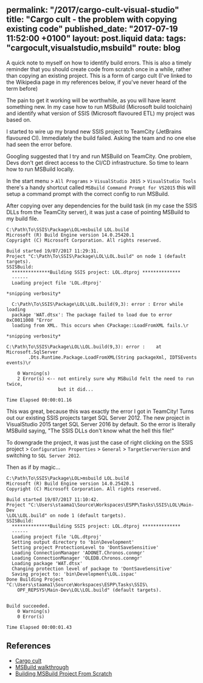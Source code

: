 permalink: "/2017/cargo-cult-visual-studio"
title: "Cargo cult - the problem with copying existing code"
published_date: "2017-07-19 11:52:00 +0100"
layout: post.liquid
data:
  tags: "cargocult,visualstudio,msbuild"
  route: blog
---
A quick note to myself on how to identify build errors. This is also a timely 
reminder that you should create code from scratch once in a while, rather than 
copying an existing project. This is a form of cargo cult (I've linked to the
Wikipedia page in my references below, if you've never heard of the term 
before)

The pain to get it working will be worthwhile, as you will have learnt 
something new. In my case how to run MSBuild (Microsoft build toolchain) and 
identify what version of SSIS (Microsoft flavoured ETL) my project was based 
on.

I started to wire up my brand new SSIS project to TeamCity (JetBrains flavoured 
CI). Immediately the build failed. Asking the team and no one else had seen the 
error before.

Googling suggested that I try and run MSBuild on TeamCity. One problem, Devs 
don't get direct access to the CI/CD infrastructure. So time to learn how to 
run MSBuild locally.

In the start menu > `All Programs` > `VisualStudio 2015` > `VisualStudio Tools` 
there's a handy shortcut called `MSBuild Command Prompt for VS2015` this will 
setup a command prompt with the correct config to run MSBuild.

After copying over any dependencies for the build task (in my case the SSIS 
DLLs from the TeamCity server), it was just a case of pointing MSBuild to my
build file.

```
C:\Path\To\SSIS\Package\LOL>msbuild LOL.build
Microsoft (R) Build Engine version 14.0.25420.1
Copyright (C) Microsoft Corporation. All rights reserved.

Build started 19/07/2017 11:29:31.
Project "C:\Path\To\SSIS\Package\LOL\LOL.build" on node 1 (default targets).
SSISBuild:
  **************Building SSIS project: LOL.dtproj **************
  ------
  Loading project file 'LOL.dtproj'

*snipping verbosity*

  C:\Path\To\SSIS\Package\LOL\LOL.build(9,3): error : Error while loading 
  package 'WAT.dtsx': The package failed to load due to error 0xC0011008 "Error 
  loading from XML. This occurs when CPackage::LoadFromXML fails.\r

*snipping verbosity*

C:\Path\To\SSIS\Package\LOL\LOL.build(9,3): error :    at Microsoft.SqlServer
		.Dts.Runtime.Package.LoadFromXML(String packageXml, IDTSEvents events)\r

    0 Warning(s)
    2 Error(s) <-- not entirely sure why MSBuild felt the need to run twice, 
                   but it did...

Time Elapsed 00:00:01.16
```

This was great, because this was exactly the error I got in TeamCity! Turns out 
our existing SSIS projects target SQL Server 2012. The new project in 
VisualStudio 2015 target SQL Server 2016 by default. So the error is literally
MSBuild saying, "The SSIS DLLs don't know what the hell this file!"

To downgrade the project, it was just the case of right clicking on the SSIS 
project > `Configuration Properties` > `General` > `TargetServerVersion` and 
switching to `SQL Server 2012`.

Then as if by magic...

```
C:\Path\To\SSIS\Package\LOL>msbuild LOL.build
Microsoft (R) Build Engine version 14.0.25420.1
Copyright (C) Microsoft Corporation. All rights reserved.

Build started 19/07/2017 11:10:42.
Project "C:\Users\staama1\Source\Workspaces\ESPP\Tasks\SSIS\LOL\Main-Dev
\LOL\LOL.build" on node 1 (default targets).
SSISBuild:
  **************Building SSIS project: LOL.dtproj **************
  ------
  Loading project file 'LOL.dtproj'
  Setting output directory to 'bin\Development'
  Setting project ProtectionLevel to 'DontSaveSensitive'
  Loading ConnectionManager 'ADONET.Chronos.conmgr'
  Loading ConnectionManager 'OLEDB.Chronos.conmgr'
  Loading package 'WAT.dtsx'
  Changing protection level of package to 'DontSaveSensitive'
  Saving project to: 'bin\Development\LOL.ispac'
Done Building Project "C:\Users\staama1\Source\Workspaces\ESPP\Tasks\SSIS\
	OPF_REPSYS\Main-Dev\LOL\LOL.build" (default targets).


Build succeeded.
    0 Warning(s)
    0 Error(s)

Time Elapsed 00:00:01.43
```

## References

- [Cargo cult](https://en.wikipedia.org/wiki/Cargo_cult)
- [MSBuild walkthrough](https://docs.microsoft.com/en-gb/visualstudio/msbuild/walkthrough-using-msbuild)
- [Building MSBuild Project From Scratch](https://docs.microsoft.com/en-gb/visualstudio/msbuild/walkthrough-creating-an-msbuild-project-file-from-scratch)
